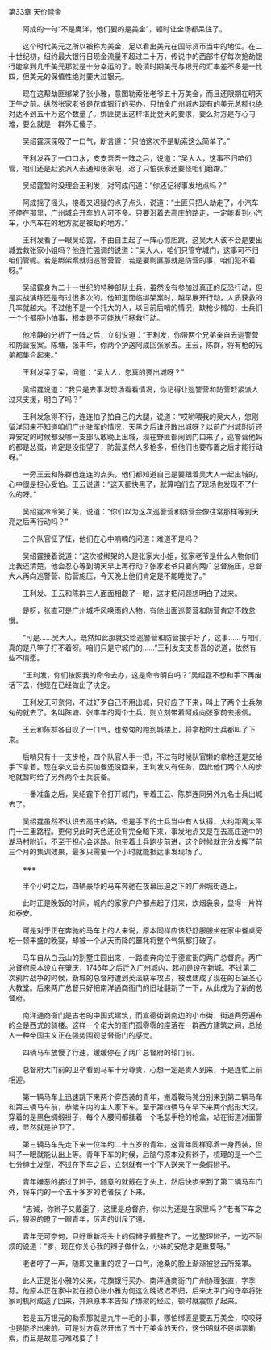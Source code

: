 第33章 天价赎金

　　阿成的一句“不是鹰洋，他们要的是美金”，顿时让全场都呆住了。

　　这个时代美元之所以被称为美金，足以看出美元在国际货币当中的地位。在二十世纪初，纽约最大银行日现金流量不超过二十万，传说中的西部牛仔每次抢劫银行能拿到几千美元那就是十分幸运的了。晚清时期美元与银元的汇率差不多是一比四，但美元的保值性绝对要大过银元。

　　现在这帮劫匪绑架了张小雅，意图勒索张老爷五十万美金，而且还限期在明天正午之前。纵然张家老爷是花旗银行的买办，只怕全广州城内现有的美元总额也绝对达不到五十万这个数量了。绑匪提出这样堪比登天的要求，要么对方是存心刁难，要么就是一群外汇傻子。

　　吴绍霆深深吸了一口气，断言道：“只怕这次不是勒索这么简单了。”

　　王利发吞了一口口水，支支吾吾一阵之后，说道：“吴大人，这事不归咱们管，咱们还是赶紧派人去通知张家吧，迟了只怕张家还要怪咱们磨蹭。”

　　吴绍霆暂时没理会王利发，对阿成问道：“你还记得事发地点吗？”

　　阿成摇了摇头，接着又迟疑的点了点头，说道：“土匪只把人劫走了，小汽车还停在那里，广州城会开车的人可不多。只要沿着去高庄的路走，一定能看到小汽车，小汽车在的地方就是被劫的地方。”

　　王利发看了一眼吴绍霆，不由自主起了一阵心惊胆跳，这吴大人该不会是要出城去救张家小姐吗？他连忙强调的说道：“吴大人，咱们只管守城门，这事可不归咱们管呢。若是绑架案就归巡警营管，若是要剿匪那就是防营的事，咱们犯不着呀。”

　　吴绍霆身为二十一世纪的特种部队士兵，虽然没有参加过真正的反恐行动，但是实战演练还是有过很多次的。他知道面临绑架案时，越早展开行动，人质获救的几率就越大。不过他不是一个托大的人，以目前后哨的情况，缺枪少械的，士兵们一个个都胆小怕事，根本是不可能执行拯救行动。

　　他冷静的分析了一阵之后，立刻说道：“王利发，你带两个兄弟亲自去巡警营和防营报案。陈塘，张丰年，你两个护送阿成回张家去。王云，陈群，将有枪的兄弟都集合起来。”

　　王利发呆了呆，问道：“吴大人，您真的要出城呀？”

　　吴绍霆说道：“我只是去事发现场看看情况，你记得让巡警营和防营赶紧派人过来支援，明白了吗？”

　　王利发急得不行，连连拍了拍自己的大腿，说道：“哎哟喂我的吴大人，您刚留洋回来不知道咱们广州驻军的情况，天黑之后谁还敢出城呀？以前广州城附近还算安定的时候都没哪一支部队敢晚上出城，现在野匪都闹到门口来了，巡警营他妈的都是怂蛋，肯定是没指望了，防营虽然人多枪多，但他们也要布置之后才能行动呀。”

　　一旁王云和陈群也连连的点头，他们都知道自己是要跟着吴大人一起出城的，心中很是担心受怕。王云说道：“这天都快黑了，就算咱们去了现场也发现不了什么的呀。”

　　吴绍霆冷冷笑了笑，说道：“你们以为这次巡警营和防营会像往常那样等到天亮之后再行动吗？”

　　三个队官怔了怔，他们在心中喃喃的问道：难道不是吗？

　　吴绍霆接着说道：“这次被绑架的人是张家大小姐，张家老爷是什么人物你们比我还清楚，他会忍心等到明天早上再行动？张家老爷只要向两广总督施压，总督大人再向巡警营、防营施压，今天晚上他们肯定是不能睡觉了。”

　　王利发、王云和陈群三人面面相觑了一眼，这才把问题想明白了过来。

　　是呀，张直可是广州城呼风唤雨的人物，有他出面巡警营和防营肯定不敢怠慢。

　　“可是……吴大人，既然如此那就交给巡警营和防营接手好了，这事……与咱们真的是八竿子打不着呀。咱们只是守城门的……”王利发支支吾吾的说道，依然有些不情愿。

　　“王利发，你们按照我的命令去办，这是命令明白吗？”吴绍霆不想和手下再废话下去，他现在已经做出了决定。

　　王利发无可奈何，不过好歹自己不用出城，只好应了下来，叫上了两个士兵匆匆的就去了。名叫陈塘、张丰年的两个士兵，则立刻带着阿成向张家前去报信。

　　王云和陈群各自叹了一口气，也匆匆的跑到城楼上，将拿枪的士兵都叫了下来。

　　后哨只有十一支步枪，四个队官人手一把，不过有时候队官懒的拿枪还是交给手下拿着。现在李文启去买加餐还没回来，王利发又有任务，因此他们两个人的步枪就暂时给了另外两个士兵装备。

　　一番准备之后，吴绍霆下令打开城门，带着王云、陈群连同另外九名士兵出城去了。

　　吴绍霆虽然不认识去高庄的路，但是手下的士兵当中有人认得，大约距离太平门十三里路程。更何况此时天色还没有完全暗下来，事发地点又是在去高庄途中的湖马村附近，不至于担心会迷路。他带着士兵跑步前进，这个时候就充分发挥了前三个月的集训效果，最多只需要一个小时就能抵达事发现场了。

　　※※※

　　半个小时之后，四辆豪华的马车奔驰在夜幕压迫之下的广州城街道上。

　　此时正是晚饭的时间，城内的家家户户都点起了灯来，炊烟袅袅，显得一片祥和泰安。

　　可是对于正在奔驰的马车上的人来说，原本同样应该舒舒服服坐在家中餐桌旁吃一顿丰盛的晚宴，却被一个从天而降的噩耗将整个气氛都打破了。

　　马车自从白云山的别墅庄园出来，一路直奔向位于德宣街的两广总督府。两广总督府原本设立在肇庆，1746年之后迁入广州城内，起初是设在新城。不过第二次鸦片战争的时候，新城的总督府遭到英法联军攻占，被改建成了现在的石室圣心大教堂。后来两广总督只好把南洋通商衙门的旧址翻新了一下，从此成为了新的总督府。

　　南洋通商衙门是古老的中国式建筑，而宣德街到南边的小市街，街道两旁遍布的全是西式的骑楼。这样一个偌大的衙门孤零零的座落在一群西方建筑之间，总给人一种帝国主义正在强势围观总督衙门的感觉。

　　四辆马车放慢了行速，缓缓停在了两广总督府的辕门前。

　　总督府大门前的卫卒看到马车十分尊贵，心想一定是贵人到来，于是连忙上前相迎。

　　第一辆马车上迅速跳下来两个穿西装的青年，搬着鞍马凳分别来到第二辆马车和第三辆马车前，恭候车内的主人家下车。至于第四辆马车早下来两个彪形大汉，穿着的是黑色绸缎褂子，每个人腰间都挂着一个毛瑟手枪的枪盒，站在街道对面警戒，显然就是护卫了。

　　第三辆马车先走下来一位年约二十五岁的青年，这青年同样穿着一身西装，但料子一眼就能认出上等。青年下车的时候，后脑勺原本没有辫子，梳理的是一个三七分绅士发型，不过在下车之后，立刻就有一个下人送来了一条假辫子。

　　青年嫌恶的接过了辫子，随意的就戴在了头上，然后快步来到了第二辆马车门外，将车内的一个五十多岁的老者扶了下来。

　　“志诚，你辫子又戴歪了，这里是总督府，你以为还是在家里吗？”老者下车之后，狠狠的瞪了一眼青年，厉声的训斥了道。

　　青年无可奈何，只好重新将头上的假辫子戴整齐了。一边整理辫子，一边不耐烦的说道：“爹，现在你关心我的辫子做什么，小妹的安危才是重要呀。”

　　老者哼了一声，随即又重重的叹了一口气，沧桑的脸上渐渐被愁云所笼罩。

　　此人正是张小雅的父亲，花旗银行买办、南洋通商衙门广州协理张直，字季荪。他原本正在家中就在担心张小雅为何这么晚迟迟不归，后来太平门的守卒将张家司机阿成送了回来，并原原本本告知了绑架的经过，顿时就震惊了起来。

　　若是五万银元的勒索那就是九牛一毛的小事，哪怕绑匪是要五万美金，咬咬牙也是能挤出来的。可是对方竟然开出了五十万美金的天价，这分明就不是绑票勒索，而且是故意刁难戏耍了！
